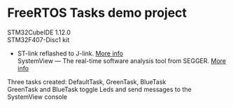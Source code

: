 # FreeRTOS Tasks demo project


STM32CubeIDE 1.12.0<br>
STM32F407-Disc1 kit<br>
- ST-link reflashed to J-link. [More info](https://www.segger.com/products/debug-probes/j-link/models/other-j-links/st-link-on-board/)<br> 
SystemView — The real-time software analysis tool from SEGGER. [More info](https://www.segger.com/products/development-tools/systemview/)<br> 


Three tasks created: DefaultTask, GreenTask, BlueTask<br>
GreenTask and BlueTask toggle Leds and send messages to the SystemView console<br>
